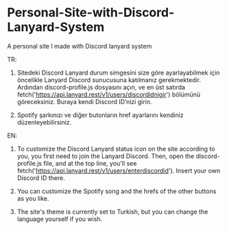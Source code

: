 # Personal-Site-with-Discord-Lanyard-System
A personal site I made with Discord lanyard system


TR: 

1. Sitedeki Discord Lanyard durum simgesini size göre ayarlayabilmek için öncelikle Lanyard Discord sunucusuna katılmanız gerekmektedir. Ardından discord-profile.js dosyasını açın, ve en üst satırda fetch('https://api.lanyard.rest/v1/users/discordidnigir') bölümünü göreceksiniz. Buraya kendi Discord ID’nizi girin.

2. Spotify şarkınızı ve diğer butonların href ayarlarını kendiniz düzenleyebilirsiniz.


EN:

1. To customize the Discord Lanyard status icon on the site according to you, you first need to join the Lanyard Discord. Then, open the discord-profile.js file, and at the top line, you'll see fetch('https://api.lanyard.rest/v1/users/enterdiscordid'). Insert your own Discord ID there.

2. You can customize the Spotify song and the hrefs of the other buttons as you like.

3. The site's theme is currently set to Turkish, but you can change the language yourself if you wish.
